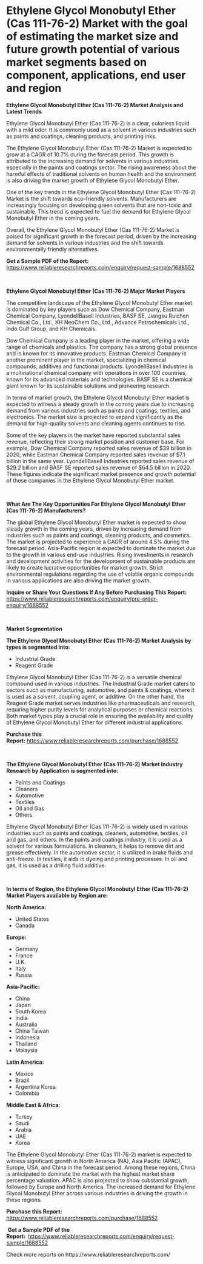 <p><h1>Ethylene Glycol Monobutyl Ether (Cas 111-76-2) Market with the goal of estimating the market size and future growth potential of various market segments based on component, applications, end user and region</h1></p><p><strong>Ethylene Glycol Monobutyl Ether (Cas 111-76-2) Market Analysis and Latest Trends</strong></p>
<p><p>Ethylene Glycol Monobutyl Ether (Cas 111-76-2) is a clear, colorless liquid with a mild odor. It is commonly used as a solvent in various industries such as paints and coatings, cleaning products, and printing inks. </p><p>The Ethylene Glycol Monobutyl Ether (Cas 111-76-2) Market is expected to grow at a CAGR of 10.7% during the forecast period. This growth is attributed to the increasing demand for solvents in various industries, especially in the paints and coatings sector. The rising awareness about the harmful effects of traditional solvents on human health and the environment is also driving the market growth of Ethylene Glycol Monobutyl Ether.</p><p>One of the key trends in the Ethylene Glycol Monobutyl Ether (Cas 111-76-2) Market is the shift towards eco-friendly solvents. Manufacturers are increasingly focusing on developing green solvents that are non-toxic and sustainable. This trend is expected to fuel the demand for Ethylene Glycol Monobutyl Ether in the coming years.</p><p>Overall, the Ethylene Glycol Monobutyl Ether (Cas 111-76-2) Market is poised for significant growth in the forecast period, driven by the increasing demand for solvents in various industries and the shift towards environmentally friendly alternatives.</p></p>
<p><strong>Get a Sample PDF of the Report:&nbsp;</strong> <a href="https://www.reliableresearchreports.com/enquiry/request-sample/1688552">https://www.reliableresearchreports.com/enquiry/request-sample/1688552</a></p>
<p>&nbsp;</p>
<p><strong>Ethylene Glycol Monobutyl Ether (Cas 111-76-2) Major Market Players</strong></p>
<p><p>The competitive landscape of the Ethylene Glycol Monobutyl Ether market is dominated by key players such as Dow Chemical Company, Eastman Chemical Company, LyondellBasell Industries, BASF SE, Jiangsu Ruichen Chemical Co., Ltd., KH NeoChem Co., Ltd., Advance Petrochemicals Ltd., Indo Gulf Group, and KH Chemicals.</p><p>Dow Chemical Company is a leading player in the market, offering a wide range of chemicals and plastics. The company has a strong global presence and is known for its innovative products. Eastman Chemical Company is another prominent player in the market, specializing in chemical compounds, additives and functional products. LyondellBasell Industries is a multinational chemical company with operations in over 100 countries, known for its advanced materials and technologies. BASF SE is a chemical giant known for its sustainable solutions and pioneering research.</p><p>In terms of market growth, the Ethylene Glycol Monobutyl Ether market is expected to witness a steady growth in the coming years due to increasing demand from various industries such as paints and coatings, textiles, and electronics. The market size is projected to expand significantly as the demand for high-quality solvents and cleaning agents continues to rise.</p><p>Some of the key players in the market have reported substantial sales revenue, reflecting their strong market position and customer base. For example, Dow Chemical Company reported sales revenue of $39 billion in 2020, while Eastman Chemical Company reported sales revenue of $7.1 billion in the same year. LyondellBasell Industries reported sales revenue of $29.2 billion and BASF SE reported sales revenue of $64.5 billion in 2020. These figures indicate the significant market presence and growth potential of these companies in the Ethylene Glycol Monobutyl Ether market.</p></p>
<p>&nbsp;</p>
<p><strong>What Are The Key Opportunities For Ethylene Glycol Monobutyl Ether (Cas 111-76-2) Manufacturers?</strong></p>
<p><p>The global Ethylene Glycol Monobutyl Ether market is expected to show steady growth in the coming years, driven by increasing demand from industries such as paints and coatings, cleaning products, and cosmetics. The market is projected to experience a CAGR of around 4.5% during the forecast period. Asia-Pacific region is expected to dominate the market due to the growth in various end-use industries. Rising investments in research and development activities for the development of sustainable products are likely to create lucrative opportunities for market growth. Strict environmental regulations regarding the use of volatile organic compounds in various applications are also driving the market growth.</p></p>
<p><strong>Inquire or Share Your Questions If Any Before Purchasing This Report:</strong> <a href="https://www.reliableresearchreports.com/enquiry/pre-order-enquiry/1688552">https://www.reliableresearchreports.com/enquiry/pre-order-enquiry/1688552</a></p>
<p>&nbsp;</p>
<p><strong>Market Segmentation</strong></p>
<p><strong>The Ethylene Glycol Monobutyl Ether (Cas 111-76-2) Market Analysis by types is segmented into:</strong></p>
<p><ul><li>Industrial Grade</li><li>Reagent Grade</li></ul></p>
<p><p>Ethylene Glycol Monobutyl Ether (Cas 111-76-2) is a versatile chemical compound used in various industries. The Industrial Grade market caters to sectors such as manufacturing, automotive, and paints & coatings, where it is used as a solvent, coupling agent, or additive. On the other hand, the Reagent Grade market serves industries like pharmaceuticals and research, requiring higher purity levels for analytical purposes or chemical reactions. Both market types play a crucial role in ensuring the availability and quality of Ethylene Glycol Monobutyl Ether for different industrial applications.</p></p>
<p><strong>Purchase this Report:&nbsp;</strong><a href="https://www.reliableresearchreports.com/purchase/1688552">https://www.reliableresearchreports.com/purchase/1688552</a></p>
<p>&nbsp;</p>
<p><strong>The Ethylene Glycol Monobutyl Ether (Cas 111-76-2) Market Industry Research by Application is segmented into:</strong></p>
<p><ul><li>Paints and Coatings</li><li>Cleaners</li><li>Automotive</li><li>Textiles</li><li>Oil and Gas</li><li>Others</li></ul></p>
<p><p>Ethylene Glycol Monobutyl Ether (Cas 111-76-2) is widely used in various industries such as paints and coatings, cleaners, automotive, textiles, oil and gas, and others. In the paints and coatings industry, it is used as a solvent for various formulations. In cleaners, it helps to remove dirt and grease effectively. In the automotive sector, it is utilized in brake fluids and anti-freeze. In textiles, it aids in dyeing and printing processes. In oil and gas, it is used as a drilling fluid additive.</p></p>
<p>&nbsp;</p>
<p><strong>In terms of Region, the Ethylene Glycol Monobutyl Ether (Cas 111-76-2) Market Players available by Region are:</strong></p>
<p>
    <p> <strong> North America: </strong>
        <ul>
            <li>United States</li>
            <li>Canada</li>
        </ul>
        </p> 
    <p> <strong> Europe: </strong>
        <ul>
            <li>Germany</li>
            <li>France</li>
            <li>U.K.</li>
            <li>Italy</li>
            <li>Russia</li>
        </ul>
        </p> 
    <p> <strong> Asia-Pacific: </strong>
        <ul>
            <li>China</li>
            <li>Japan</li>
            <li>South Korea</li>
            <li>India</li>
            <li>Australia</li>
            <li>China Taiwan</li>
            <li>Indonesia</li>
            <li>Thailand</li>
            <li>Malaysia</li>
        </ul>
        </p> 
    <p> <strong> Latin America: </strong>
        <ul>
            <li>Mexico</li>
            <li>Brazil</li>
            <li>Argentina Korea</li>
            <li>Colombia</li>
        </ul>
        </p> 
    <p> <strong> Middle East & Africa: </strong>
        <ul>
            <li>Turkey</li>
            <li>Saudi</li>
            <li>Arabia</li>
            <li>UAE</li>
            <li>Korea</li>
        </ul>
    </p>
    </p>
<p><p>The Ethylene Glycol Monobutyl Ether (Cas 111-76-2) market is expected to witness significant growth in North America (NA), Asia Pacific (APAC), Europe, USA, and China in the forecast period. Among these regions, China is anticipated to dominate the market with the highest market share percentage valuation. APAC is also projected to show substantial growth, followed by Europe and North America. The increased demand for Ethylene Glycol Monobutyl Ether across various industries is driving the growth in these regions.</p></p>
<p><strong>Purchase this Report: </strong><a href="https://www.reliableresearchreports.com/purchase/1688552">https://www.reliableresearchreports.com/purchase/1688552</a></p>
<p>&nbsp;<strong>Get a Sample PDF of the Report:&nbsp;&nbsp;</strong><a href="https://www.reliableresearchreports.com/enquiry/request-sample/1688552">https://www.reliableresearchreports.com/enquiry/request-sample/1688552</a></p>
<p><strong></strong></p>
<p>Check more reports on https://www.reliableresearchreports.com/</p>